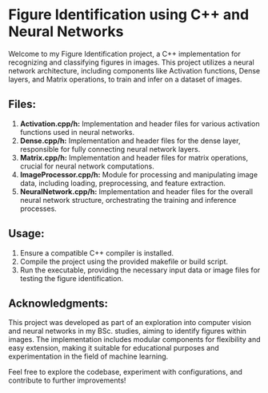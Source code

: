 # **Figure Identification using C++ and Neural Networks**

Welcome to my Figure Identification project, a C++ implementation for recognizing and classifying figures in images. This project utilizes a neural network architecture, including components like Activation functions, Dense layers, and Matrix operations, to train and infer on a dataset of images.

## **Files:**

1. **Activation.cpp/h:** Implementation and header files for various activation functions used in neural networks.
2. **Dense.cpp/h:** Implementation and header files for the dense layer, responsible for fully connecting neural network layers.
3. **Matrix.cpp/h:** Implementation and header files for matrix operations, crucial for neural network computations.
4. **ImageProcessor.cpp/h:** Module for processing and manipulating image data, including loading, preprocessing, and feature extraction.
5. **NeuralNetwork.cpp/h:** Implementation and header files for the overall neural network structure, orchestrating the training and inference processes.

## **Usage:**

1. Ensure a compatible C++ compiler is installed.
2. Compile the project using the provided makefile or build script.
3. Run the executable, providing the necessary input data or image files for testing the figure identification.

## **Acknowledgments:**

This project was developed as part of an exploration into computer vision and neural networks in my BSc. studies, aiming to identify figures within images. 
The implementation includes modular components for flexibility and easy extension, making it suitable for educational purposes and experimentation in the field of machine learning.

Feel free to explore the codebase, experiment with configurations, and contribute to further improvements!
